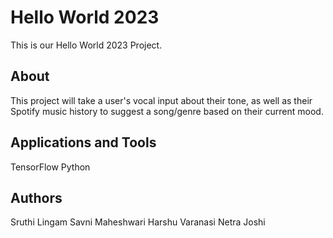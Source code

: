 # Hello World 2023
This is our Hello World 2023 Project.

## About
This project will take a user's vocal input about their tone, as well as their Spotify music history to suggest a song/genre based on their current mood.

## Applications and Tools
TensorFlow
Python

## Authors
Sruthi Lingam
Savni Maheshwari
Harshu Varanasi
Netra Joshi
